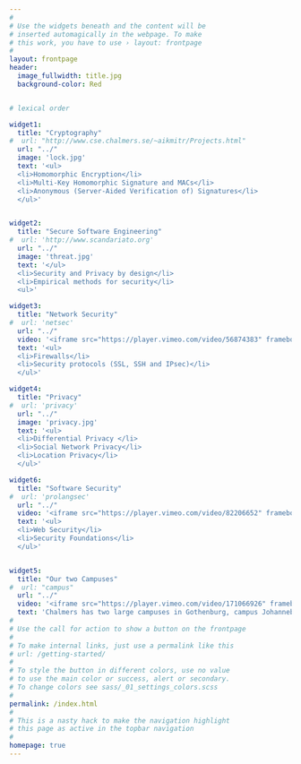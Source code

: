 ```yaml
---
#
# Use the widgets beneath and the content will be
# inserted automagically in the webpage. To make
# this work, you have to use › layout: frontpage
#
layout: frontpage
header:
  image_fullwidth: title.jpg
  background-color: Red


# lexical order

widget1:
  title: "Cryptography"
#  url: "http://www.cse.chalmers.se/~aikmitr/Projects.html"
  url: "../"
  image: 'lock.jpg'
  text: '<ul>
  <li>Homomorphic Encryption</li>
  <li>Multi-Key Homomorphic Signature and MACs</li>
  <li>Anonymous (Server-Aided Verification of) Signatures</li>
  </ul>'


widget2:
  title: "Secure Software Engineering"
#  url: 'http://www.scandariato.org'
  url: "../"
  image: 'threat.jpg'
  text: '</ul>
  <li>Security and Privacy by design</li>
  <li>Empirical methods for security</li>
  <ul>'

widget3:
  title: "Network Security"
#  url: 'netsec'
  url: "../"
  video: '<iframe src="https://player.vimeo.com/video/56874383" frameborder="0" webkitallowfullscreen mozallowfullscreen allowfullscreen></iframe>'
  text: '<ul>
  <li>Firewalls</li>
  <li>Security protocols (SSL, SSH and IPsec)</li>
  </ul>'

widget4:
  title: "Privacy"
#  url: 'privacy'
  url: "../"
  image: 'privacy.jpg'
  text: '<ul>
  <li>Differential Privacy </li>
  <li>Social Network Privacy</li>
  <li>Location Privacy</li>
  </ul>'

widget6:
  title: "Software Security"
#  url: 'prolangsec'
  url: "../"
  video: '<iframe src="https://player.vimeo.com/video/82206652" frameborder="0" webkitallowfullscreen mozallowfullscreen allowfullscreen></iframe>'
  text: '<ul>
  <li>Web Security</li>
  <li>Security Foundations</li>
  </ul>'


widget5:
  title: "Our two Campuses"
#  url: "campus"
  url: "../"
  video: '<iframe src="https://player.vimeo.com/video/171066926" frameborder="0" webkitallowfullscreen mozallowfullscreen allowfullscreen></iframe>'
  text: 'Chalmers has two large campuses in Gothenburg, campus Johanneberg and Lindholmen.'
#
# Use the call for action to show a button on the frontpage
#
# To make internal links, just use a permalink like this
# url: /getting-started/
#
# To style the button in different colors, use no value
# to use the main color or success, alert or secondary.
# To change colors see sass/_01_settings_colors.scss
#
permalink: /index.html
#
# This is a nasty hack to make the navigation highlight
# this page as active in the topbar navigation
#
homepage: true
---
```


